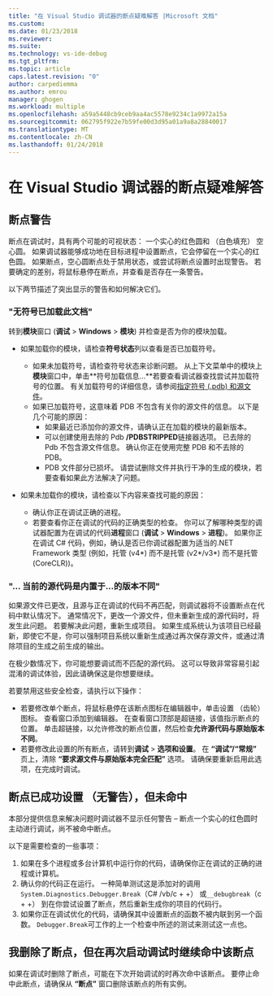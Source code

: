 ```yaml
---
title: "在 Visual Studio 调试器的断点疑难解答 |Microsoft 文档"
ms.custom: 
ms.date: 01/23/2018
ms.reviewer: 
ms.suite: 
ms.technology: vs-ide-debug
ms.tgt_pltfrm: 
ms.topic: article
caps.latest.revision: "0"
author: carpediemma
ms.author: emrou
manager: ghogen
ms.workload: multiple
ms.openlocfilehash: a59a5448cb9ceb9aa4ac5578e9234c1a9972a15a
ms.sourcegitcommit: 062795f922e7b59fe00d3d95a01a9a8a28840017
ms.translationtype: MT
ms.contentlocale: zh-CN
ms.lasthandoff: 01/24/2018
---
```

# <a name="troubleshoot-breakpoints-in-the-visual-studio-debugger"></a>在 Visual Studio 调试器的断点疑难解答

## <a name="breakpoint-warnings"></a>断点警告

断点在调试时，具有两个可能的可视状态： 一个实心的红色圆和 （白色填充） 空心圆。 如果调试器能够成功地在目标进程中设置断点，它会停留在一个实心的红色圆。 如果断点，空心圆断点处于禁用状态，或尝试将断点设置时出现警告。 若要确定的差别，将鼠标悬停在断点，并查看是否存在一条警告。

以下两节描述了突出显示的警告和如何解决它们。 

### <a name="no-symbols-have-been-loaded-for-this-document"></a>"无符号已加载此文档" 

转到**模块**窗口 (**调试** > **Windows** > **模块**) 并检查是否为你的模块加载。  
* 如果加载你的模块，请检查**符号状态**列以查看是否已加载符号。 
  * 如果未加载符号，请检查符号状态来诊断问题。 从上下文菜单中的模块上**模块**窗口中，单击**符号加载信息...**若要查看调试器查找尝试并加载符号的位置。 有关加载符号的详细信息，请参阅[指定符号 (.pdb) 和源文件](../debugger/specify-symbol-dot-pdb-and-source-files-in-the-visual-studio-debugger.md)。  
  * 如果已加载符号，这意味着 PDB 不包含有关你的源文件的信息。 以下是几个可能的原因： 
    * 如果最近已添加你的源文件，请确认正在加载的模块的最新版本。  
    * 可以创建使用去除的 Pdb **/PDBSTRIPPED**链接器选项。 已去除的 Pdb 不包含源文件信息。 确认你正在使用完整 PDB 和不去除的 PDB。  
    * PDB 文件部分已损坏。 请尝试删除文件并执行干净的生成的模块，若要查看如果此方法解决了问题。 

* 如果未加载你的模块，请检查以下内容来查找可能的原因： 
  * 确认你正在调试正确的进程。 
  * 若要查看你正在调试的代码的正确类型的检查。 你可以了解哪种类型的调试器配置为在调试的代码**进程**窗口 (**调试** > **Windows**  >  **进程**)。 如果你正在调试 C# 代码，例如，确认是否已你调试器配置为适当的.NET Framework 类型 (例如，托管 (v4\*) 而不是托管 (v2\*/v3\*) 而不是托管 (CoreCLR))。 

### <a name="-the-current-source-code-is-different-from-the-version-built-into"></a>"… 当前的源代码是内置于...的版本不同" 

如果源文件已更改，且源与正在调试的代码不再匹配，则调试器将不设置断点在代码中默认情况下。 通常情况下，更改一个源文件，但未重新生成的源代码时，将发生此问题。 若要解决此问题，重新生成项目。 如果生成系统认为该项目已经最新，即使它不是，你可以强制项目系统以重新生成通过再次保存源文件，或通过清除项目的生成之前生成的输出。 

在极少数情况下，你可能想要调试而不匹配的源代码。 这可以导致非常容易引起混淆的调试体验，因此请确保这是你想要继续。  

若要禁用这些安全检查，请执行以下操作： 
* 若要修改单个断点，将鼠标悬停在该断点图标在编辑器中，单击设置 （齿轮） 图标。 查看窗口添加到编辑器。 在查看窗口顶部是超链接，该值指示断点的位置。 单击超链接，以允许修改的断点位置，然后检查**允许源代码与原始版本不同**。
* 若要修改此设置的所有断点，请转到**调试** > **选项和设置**。 在 **“调试”/“常规”** 页上，清除 **“要求源文件与原始版本完全匹配”** 选项。 请确保要重新启用此选项，在完成时调试。 

## <a name="the-breakpoint-was-successfully-set-no-warning-but-didnt-hit"></a>断点已成功设置 （无警告），但未命中 

本部分提供信息来解决问题时调试器不显示任何警告 – 断点一个实心的红色圆时主动进行调试，尚不被命中断点。 

以下是需要检查的一些事项： 
1. 如果在多个进程或多台计算机中运行你的代码，请确保你正在调试的正确的进程或计算机。  
2. 确认你的代码正在运行。 一种简单测试这是添加对的调用`System.Diagnostics.Debugger.Break`（C# /vb/c + +） 或`__debugbreak`（c + +） 到在你尝试设置了断点，然后重新生成你的项目的代码行。 
3. 如果你正在调试优化的代码，请确保其中设置断点的函数不被内联到另一个函数。 `Debugger.Break`可工作的上一个检查中所述的测试来测试这一点也。 

## <a name="i-deleted-a-breakpoint-but-i-continue-to-hit-it-when-i-start-debugging-again"></a>我删除了断点，但在再次启动调试时继续命中该断点 

如果在调试时删除了断点，可能在下次开始调试的时再次命中该断点。 要停止命中此断点，请确保从 **“断点”** 窗口删除该断点的所有实例。  

